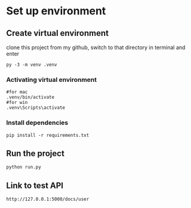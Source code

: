 # Set up environment

## Create virtual environment

clone this project from my github, switch to that directory in terminal and enter

```
py -3 -m venv .venv
```

### Activating virtual environment

```
#for mac
.venv/bin/activate
#for win
.venv\Scripts\activate
```

### Install dependencies

```
pip install -r requirements.txt

```


## Run the project 

```
python run.py 
```
## Link to test API

```
http://127.0.0.1:5000/docs/user
```